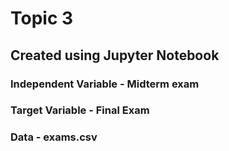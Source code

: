 # Topic 3
## Created using Jupyter Notebook
### Independent Variable - Midterm exam
### Target Variable - Final Exam
### Data - exams.csv